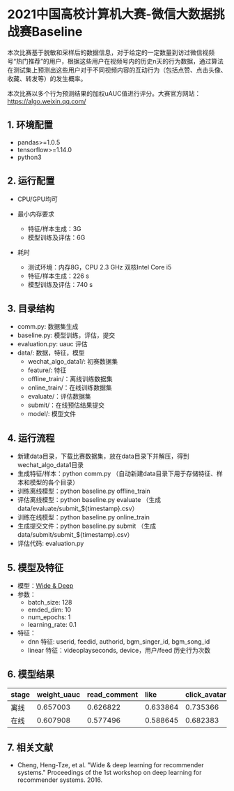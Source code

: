 # **2021中国高校计算机大赛-微信大数据挑战赛Baseline**

本次比赛基于脱敏和采样后的数据信息，对于给定的一定数量到访过微信视频号“热门推荐”的用户，根据这些用户在视频号内的历史n天的行为数据，通过算法在测试集上预测出这些用户对于不同视频内容的互动行为（包括点赞、点击头像、收藏、转发等）的发生概率。 

本次比赛以多个行为预测结果的加权uAUC值进行评分。大赛官方网站：https://algo.weixin.qq.com/

## **1. 环境配置**

- pandas>=1.0.5
- tensorflow>=1.14.0
- python3

## **2. 运行配置**

- CPU/GPU均可
- 最小内存要求
    - 特征/样本生成：3G
    - 模型训练及评估：6G

- 耗时
    - 测试环境：内存8G，CPU 2.3 GHz 双核Intel Core i5
    - 特征/样本生成：226 s
    - 模型训练及评估：740 s 
    
## **3. 目录结构**

- comm.py: 数据集生成
- baseline.py: 模型训练，评估，提交
- evaluation.py: uauc 评估
- data/: 数据，特征，模型
    - wechat_algo_data1/: 初赛数据集
    - feature/: 特征
    - offline_train/：离线训练数据集
    - online_train/：在线训练数据集
    - evaluate/：评估数据集
    - submit/：在线预估结果提交
    - model/: 模型文件

## **4. 运行流程**
- 新建data目录，下载比赛数据集，放在data目录下并解压，得到wechat_algo_data1目录
- 生成特征/样本：python comm.py （自动新建data目录下用于存储特征、样本和模型的各个目录）
- 训练离线模型：python baseline.py offline_train 
- 评估离线模型：python baseline.py evaluate  （生成data/evaluate/submit_${timestamp}.csv）
- 训练在线模型：python baseline.py online_train 
- 生成提交文件：python baseline.py submit  （生成data/submit/submit_${timestamp}.csv）
- 评估代码: evaluation.py

## **5. 模型及特征**
- 模型：[Wide & Deep](https://dl.acm.org/doi/pdf/10.1145/2988450.2988454)
- 参数：
    - batch_size: 128
    - emded_dim: 10
    - num_epochs: 1
    - learning_rate: 0.1
- 特征：
    - dnn 特征: userid, feedid, authorid, bgm_singer_id, bgm_song_id
    - linear 特征：videoplayseconds, device，用户/feed 历史行为次数
  
## **6. 模型结果**

|stage  |weight_uauc |read_comment|like|click_avatar|forward| 
|:---- |:----  |:----  |:----  |:----  |:----|
| 离线  | 0.657003 |0.626822 |0.633864  |0.735366 |0.690416 | 
| 在线  | 0.607908| 0.577496 |0.588645  |0.682383  |0.638398 | 
   
## **7. 相关文献**
* Cheng, Heng-Tze, et al. "Wide & deep learning for recommender systems." Proceedings of the 1st workshop on deep learning for recommender systems. 2016.

   



